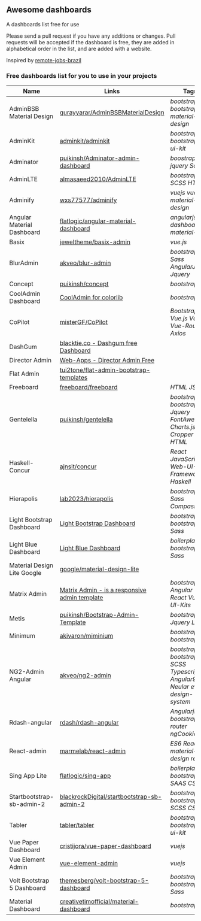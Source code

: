 ## Awesome dashboards

A dashboards list free for use

Please send a pull request if you have any additions or changes. Pull requests will be accepted if the dashboard is free, they are added in alphabetical order in the list, and are added with a website.

Inspired by [remote-jobs-brazil](https://github.com/lerrua/remote-jobs-brazil)

### Free dashboards list for you to use in your projects

Name | Links | Tags
------------ | ------- | -------
AdminBSB Material Design | [gurayyarar/AdminBSBMaterialDesign](https://github.com/gurayyarar/AdminBSBMaterialDesign/) | _bootstrap_ _bootstrap3_ _material-design_ 
AdminKit | [adminkit/adminkit](https://github.com/adminkit/adminkit) | _bootstrap_ _bootstrap4_ _ui-kit_
Adminator | [puikinsh/Adminator-admin-dashboard](https://github.com/puikinsh/Adminator-admin-dashboard) | _boostrap_ _jquery_ _Sass_
AdminLTE | [almasaeed2010/AdminLTE](https://github.com/ColorlibHQ/AdminLTE) | _bootstrap4_ _js_ _SCSS_ _HTML_
Adminify | [wxs77577/adminify](https://github.com/topfullstack/adminify) | _vuejs_ _vuetify_ _material-design_
Angular Material Dashboard | [flatlogic/angular-material-dashboard](https://github.com/flatlogic/angular-material-dashboard) | _angularjs_ _dashboard_ _material-ui_
Basix | [jeweltheme/basix-admin](https://github.com/jeweltheme/basix-admin) | _vue.js_
BlurAdmin | [akveo/blur-admin](https://github.com/akveo/blur-admin) | _bootstrap_ _Sass_ _AngularJS_ _Jquery_
Concept | [puikinsh/concept](https://github.com/puikinsh/concept) | _bootstrap_
CoolAdmin Dashboard | [CoolAdmin for colorlib](https://github.com/puikinsh/CoolAdmin) | _bootstrap_
CoPilot | [misterGF/CoPilot](https://github.com/misterGF/CoPilot) | _Bootstrap3_ _Vue.js_ _Vuex_ _Vue-Router_ _Axios_
DashGum | [blacktie.co - Dashgum free Dashboard](http://blacktie.co/2014/07/dashgum-free-dashboard/) |
Director Admin | [Web-Apps - Director Admin Free](http://ww12.web-apps.ninja/) |
Flat Admin | [tui2tone/flat-admin-bootstrap-templates](https://github.com/tui2tone/flat-admin-bootstrap-templates) |
Freeboard | [freeboard/freeboard](https://github.com/Freeboard/freeboard) | _HTML_ _JSON_ 
Gentelella | [puikinsh/gentelella](https://github.com/ColorlibHQ/gentelella) | _bootstrap_ _bootstrap4_ _Jquery_ _FontAwesome_ _Charts.js_ _Cropper_ _HTML_
Haskell-Concur | [ajnsit/concur](https://github.com/ajnsit/concur) | _React_ _JavaScript_ _Web-UI-Framework_ _Haskell_ 
Hierapolis | [lab2023/hierapolis](https://github.com/lab2023/hierapolis) | _bootstrap3_ _Sass_ _Compass_
Light Bootstrap Dashboard |[Light Bootstrap Dashboard](https://www.creative-tim.com/product/light-bootstrap-dashboard) | _bootstrap_ _bootstrap4_ _Sass_ 
Light Blue Dashboard |[Light Blue Dashboard](https://github.com/flatlogic/light-blue-dashboard) | _boilerplate_ _bootstrap_ _Sass_ 
Material Design Lite Google | [google/material-design-lite](https://github.com/google/material-design-lite/tree/master/templates/dashboard) |
Matrix Admin | [Matrix Admin - is a responsive admin template](https://www.wrappixel.com/) | _bootstrap_ _Angular_ _React_ _Vuejs_ _UI-Kits_
Metis | [puikinsh/Bootstrap-Admin-Template](https://github.com/puikinsh/Bootstrap-Admin-Template) | _bootstrap_ _Jquery_ _LESS_
Minimum | [akivaron/miminium](https://github.com/akivaron/miminium)| _bootstrap_ _bootstrap3_ 
NG2-Admin Angular | [akveo/ng2-admin](https://github.com/akveo/ngx-admin) | _bootstrap_ _bootstrap4_ _SCSS_ _Typescript_  _Angular9_ _Neular_ _eva-design-system_
Rdash-angular | [rdash/rdash-angular](https://github.com/invertase/rdash-angular) | _Angularjs_ _ui-bootstrap_ _ui-router_ _ngCookies_
React-admin | [marmelab/react-admin](https://github.com/marmelab/react-admin) | _ES6_ _React_ _material-design_ _redux_
Sing App Lite | [flatlogic/sing-app](https://github.com/flatlogic/sing-app) | _boilerplate_ _bootstrap_ _SAAS_ _CSS_ 
Startbootstrap-sb-admin-2 | [blackrockDigital/startbootstrap-sb-admin-2](https://github.com/BlackrockDigital/startbootstrap-sb-admin-2) | _bootstrap_ _bootstrap3_ _SCSS_ _CSS_ 
Tabler | [tabler/tabler](https://github.com/tabler/tabler) | _bootstrap_ _bootstrap4_ _ui-kit_
Vue Paper Dashboard | [cristijora/vue-paper-dashboard](https://github.com/cristijora/vue-paper-dashboard) | _vuejs_
Vue Element Admin | [vue-element-admin](https://github.com/PanJiaChen/vue-element-admin) | _vuejs_
Volt Bootstrap 5 Dashboard | [themesberg/volt-bootstrap-5-dashboard](https://github.com/themesberg/volt-bootstrap-5-dashboard) | _bootstrap_ _bootstrap5_ _Sass_
Material Dashboard | [creativetimofficial/material-dashboard](https://github.com/creativetimofficial/material-dashboard) | _bootstrap_
